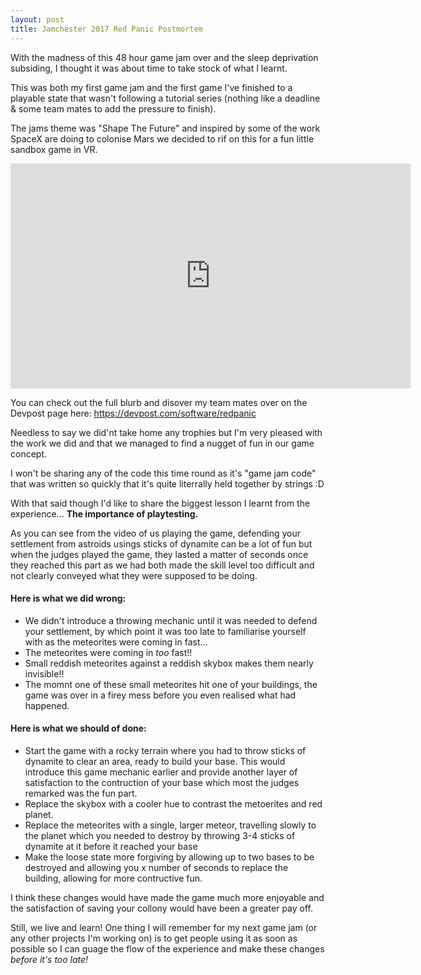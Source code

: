 ```yaml
---
layout: post
title: Jamchester 2017 Red Panic Postmortem
---
```


With the madness of this 48 hour game jam over and the sleep deprivation subsiding, I thought it was about time to take stock of what I learnt.

This was both my first game jam and the first game I've finished to a playable state that wasn't following a tutorial series (nothing like a deadline & some team mates to add the pressure to finish).

The jams theme was "Shape The Future" and inspired by some of the work SpaceX are doing to colonise Mars we decided to rif on this for a fun little sandbox game in VR.

<iframe width="640" height="360" src="https://www.youtube.com/embed/M0qqHpiucWc?rel=0" frameborder="0" allowfullscreen></iframe>

You can check out the full blurb and disover my team mates over on the Devpost page here: https://devpost.com/software/redpanic

Needless to say we did'nt take home any trophies but I'm very pleased with the work we did and that we managed to find a nugget of fun in our game concept.

I won't be sharing any of the code this time round as it's "game jam code" that was written so quickly that it's quite literrally held together by strings :D

With that said though I'd like to share the biggest lesson I learnt from the experience... **The importance of playtesting.**

As you can see from the video of us playing the game, defending your settlement from astroids usings sticks of dynamite can be a lot of fun but when the judges played the game, they lasted a matter of seconds once they reached this part as we had both made the skill level too difficult and not clearly conveyed what they were supposed to be doing.

#### Here is what we did wrong:
* We didn't introduce a throwing mechanic until it was needed to defend your settlement, by which point it was too late to familiarise yourself with as the meteorites were coming in fast...
* The meteorites were coming in *too* fast!!
* Small reddish meteorites against a reddish skybox makes them nearly invisible!!
* The momnt one of these small meteorites hit one of your buildings, the game was over in a firey mess before you even realised what had happened.

#### Here is what we should of done:
* Start the game with a rocky terrain where you had to throw sticks of dynamite to clear an area, ready to build your base. This would introduce this game mechanic earlier and provide another layer of satisfaction to the contruction of your base which most the judges remarked was the fun part.
* Replace the skybox with a cooler hue to contrast the metoerites and red planet.
* Replace the meteorites with a single, larger meteor, travelling slowly to the planet which you needed to destroy by throwing 3-4 sticks of dynamite at it before it reached your base
* Make the loose state more forgiving by allowing up to two bases to be destroyed and allowing you x number of seconds to replace the building, allowing for more contructive fun.


I think these changes would have made the game much more enjoyable and the satisfaction of saving your collony would have been a greater pay off.

Still, we live and learn! One thing I will remember for my next game jam (or any other projects I'm working on) is to get people using it as soon as possible so I can guage the flow of the experience and make these changes *before it's too late!*
